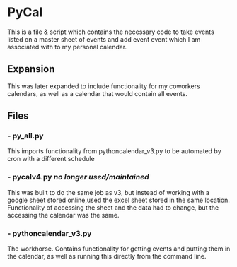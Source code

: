 # PyCal

This is a file & script which contains the necessary code to take events listed on a master sheet of events and add event event which I am associated with to my personal calendar.

## Expansion

This was later expanded to include functionality for my coworkers calendars, as well as a calendar that would contain all events.

## Files

### - py_all.py

This imports functionality from pythoncalendar_v3.py to be automated by cron with a different schedule

### - pycalv4.py _no longer used/maintained_

This was built to do the same job as v3, but instead of working with a google sheet stored online,used the excel sheet stored in the same location. Functionality of accessing the sheet and the data had to change, but the accessing the calendar was the same.

### - pythoncalendar_v3.py

The workhorse. Contains functionality for getting events and putting them in the calendar, as well as running this directly from the command line.
